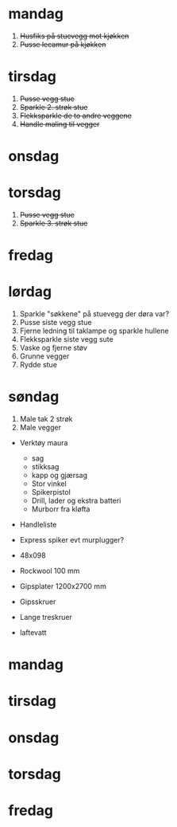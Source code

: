 # mandag

  1. ~~Husfiks på stuevegg mot kjøkken~~
  1. ~~Pusse lecamur på kjøkken~~

# tirsdag

  1. ~~Pusse vegg stue~~ 
  1. ~~Sparkle 2. strøk stue~~
  1. ~~Flekksparkle de to andre veggene~~
  1. ~~Handle maling til vegger~~

# onsdag 


# torsdag 

  1. ~~Pusse vegg stue~~
  1. ~~Sparkle 3. strøk stue~~

# fredag

# lørdag

  1. Sparkle "søkkene" på stuevegg der døra var?
  1. Pusse siste vegg stue
  1. Fjerne ledning til taklampe og sparkle hullene
  1. Flekksparkle siste vegg sute
  1. Vaske og fjerne støv 
  1. Grunne vegger
  1. Rydde stue 

# søndag 

  1. Male tak 2 strøk 
  1. Male vegger

  - Verktøy maura
    - sag 
    - stikksag
    - kapp og gjærsag
    - Stor vinkel 
    - Spikerpistol
    - Drill, lader og ekstra batteri
    - Murborr fra kløfta 

  - Handleliste 
   - Express spiker evt murplugger?
   - 48x098
   - Rockwool 100 mm
   - Gipsplater 1200x2700 mm
   - Gipsskruer
   - Lange treskruer
   - laftevatt 

# mandag 


# tirsdag 

# onsdag 

# torsdag 

# fredag 

